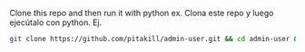 Clone this repo and then run it with python ex.
Clona este repo y luego ejecútalo con python. Ej.

```sh
git clone https://github.com/pitakill/admin-user.git && cd admin-user && python -m SimpleHTTPServer
```